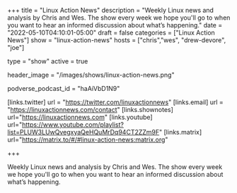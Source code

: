 +++
title = "Linux Action News"
description = "Weekly Linux news and analysis by Chris and Wes. The show every week we hope you'll go to when you want to hear an informed discussion about what’s happening."
date = "2022-05-10T04:10:01-05:00"
draft = false
categories = ["Linux Action News"]
show = "linux-action-news"
hosts = ["chris","wes", "drew-devore", "joe"]

type = "show"
active = true

header_image = "/images/shows/linux-action-news.png"

podverse_podcast_id = "haAiVbD1N9"


[links.twitter]
  url = "https://twitter.com/linuxactionnews"
[links.email]
  url = "https://linuxactionnews.com/contact"
[links.shownotes]
  url="https://linuxactionnews.com"
[links.youtube]
  url="https://www.youtube.com/playlist?list=PLUW3LUwQvegxyaQeHQuMrDq94CT2ZZm9F"
[links.matrix]
  url="https://matrix.to/#/#linux-action-news:matrix.org"

+++

Weekly Linux news and analysis by Chris and Wes. The show every week we hope you'll go to when you want to hear an informed discussion about what’s happening.
